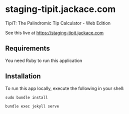 # staging-tipit.jackace.com
TipiT: The Palindromic Tip Calculator - Web Edition

See this live at https://staging-tipit.jackace.com

## Requirements

You need Ruby to run this application

## Installation

To run this app locally, execute the following in your shell:

    sudo bundle install

    bundle exec jekyll serve

